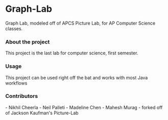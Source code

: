 Graph-Lab
===========

Graph Lab, modeled off of APCS Picture Lab, for AP Computer Science classes.

<h3>About the project</h3>
This project is the last lab for computer science, first semester.

<h3>Usage</h3>
This project can be used right off the bat and works with most Java workflows

<h3>Contributors</h3>
 - Nikhil Cheerla
 - Neil Palleti
 - Madeline Chen
 - Mahesh Murag
 - forked off of Jackson Kaufman's Picture-Lab
